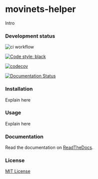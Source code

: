 # movinets-helper

Intro

### Development status

![ci workflow](https://github.com/plaguss/movinets_helper/actions/workflows/ci.yml/badge.svg)

[![Code style: black](https://img.shields.io/badge/code%20style-black-000000.svg)](https://github.com/psf/black)

[![codecov](https://codecov.io/gh/plaguss/movinets_helper/branch/main/graph/badge.svg?token=AVKH6TS7G7)](https://codecov.io/gh/plaguss/movinets_helper)

[![Documentation Status](https://readthedocs.org/projects/movinets_helper/badge/?version=latest)](https://movinets_helper.readthedocs.io/en/latest/?badge=latest)


### Installation

Explain here

### Usage

Explain here

### Documentation

Read the documentation on [ReadTheDocs](https://movinets_helper.readthedocs.io/en/latest/).

### License

[MIT License](https://github.com/plaguss/movinets_helper/blob/main/LICENSE)
